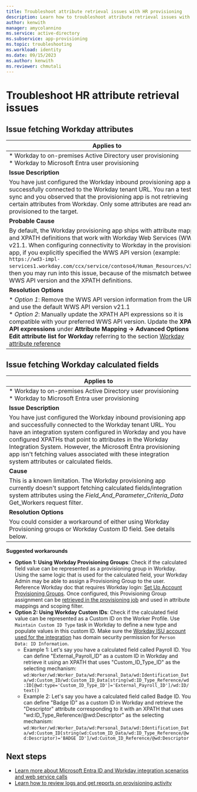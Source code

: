 ```yaml
---
title: Troubleshoot attribute retrieval issues with HR provisioning
description: Learn how to troubleshoot attribute retrieval issues with HR provisioning
author: kenwith
manager: amycolannino
ms.service: active-directory
ms.subservice: app-provisioning
ms.topic: troubleshooting
ms.workload: identity
ms.date: 09/15/2023
ms.author: kenwith
ms.reviewer: chmutali
---
```

# Troubleshoot HR attribute retrieval issues

## Issue fetching Workday attributes


| **Applies to** |
|--|
| * Workday to on-premises Active Directory user provisioning <br> * Workday to Microsoft Entra user provisioning |
| **Issue Description** | 
| You have just configured the Workday inbound provisioning app and successfully connected to the Workday tenant URL. You ran a test sync and you observed that the provisioning app is not retrieving certain attributes from Workday. Only some attributes are read and provisioned to the target. |
| **Probable Cause** | 
| By default, the Workday provisioning app ships with attribute mapping and XPATH definitions that work with Workday Web Services (WWS) v21.1. When configuring connectivity to Workday in the provisioning app, if you explicitly specified the WWS API version (example: `https://wd3-impl-services1.workday.com/ccx/service/contoso4/Human_Resources/v34.0`), then you may run into this issue, because of the mismatch between WWS API version and the XPATH definitions.  |
| **Resolution Options** | 
| * *Option 1*: Remove the WWS API version information from the URL and use the default WWS API version v21.1 <br> * *Option 2*: Manually update the XPATH API expressions so it is compatible with your preferred WWS API version. Update the **XPATH API expressions** under **Attribute Mapping -> Advanced Options -> Edit attribute list for Workday** referring to the section [Workday attribute reference](~/identity/app-provisioning/workday-attribute-reference.md#xpath-values-for-workday-web-services-wws-api-v30)  |

## Issue fetching Workday calculated fields

| **Applies to** |
|--|
| * Workday to on-premises Active Directory user provisioning <br> * Workday to Microsoft Entra user provisioning |
| **Issue Description** | 
| You have just configured the Workday inbound provisioning app and successfully connected to the Workday tenant URL. You have an integration system configured in Workday and you have configured XPATHs that point to attributes in the Workday Integration System. However, the Microsoft Entra provisioning app isn't fetching values associated with these integration system attributes or calculated fields. |
| **Cause** | 
| This is a known limitation. The Workday provisioning app currently doesn't support fetching calculated fields/integration system attributes using the *Field_And_Parameter_Criteria_Data* Get_Workers request filter.  |
| **Resolution Options** | 
| You could consider a workaround of either using Workday Provisioning groups or Workday Custom ID field. See details below. |

**Suggested workarounds**
 * **Option 1: Using Workday Provisioning Groups**: Check if the calculated field value can be represented as a provisioning group in Workday. Using the same logic that is used for the calculated field, your Workday Admin may be able to assign a Provisioning Group to the user. Reference Workday doc that requires Workday login: [Set Up Account Provisioning Groups](https://doc.workday.com/reader/3DMnG~27o049IYFWETFtTQ/keT9jI30zCzj4Nu9pJfGeQ). Once configured, this Provisioning Group assignment can be [retrieved in the provisioning job](~/identity/app-provisioning/workday-integration-reference.md#example-3-retrieving-provisioning-group-assignments) and used in attribute mappings and scoping filter. 
* **Option 2: Using Workday Custom IDs**: Check if the calculated field value can be represented as a Custom ID on the Worker Profile. Use `Maintain Custom ID Type` task in Workday to define a new type and populate values in this custom ID. Make sure the [Workday ISU account used for the integration](~/identity/saas-apps/workday-inbound-tutorial.md#configuring-domain-security-policy-permissions) has domain security permission for `Person Data: ID Information`. 
  * Example 1: Let's say you have a calculated field called Payroll ID. You can define "External_Payroll_ID" as a custom ID in Workday and retrieve it using an XPATH that uses "Custom_ID_Type_ID" as the selecting mechanism:  `wd:Worker/wd:Worker_Data/wd:Personal_Data/wd:Identification_Data/wd:Custom_ID/wd:Custom_ID_Data[string(wd:ID_Type_Reference/wd:ID[@wd:type='Custom_ID_Type_ID']='External_Payroll_ID']/wd:ID/text()`
  * Example 2: Let's say you have a calculated field called Badge ID. You can define "Badge ID" as a custom ID in Workday and retrieve the "Descriptor" attribute corresponding to it with an XPATH that uses "wd:ID_Type_Reference/@wd:Descriptor" as the selecting mechanism:  `wd:Worker/wd:Worker_Data/wd:Personal_Data/wd:Identification_Data/wd:Custom_ID[string(wd:Custom_ID_Data/wd:ID_Type_Reference/@wd:Descriptor)='BADGE ID']/wd:Custom_ID_Reference/@wd:Descriptor`


## Next steps

* [Learn more about Microsoft Entra ID and Workday integration scenarios and web service calls](workday-integration-reference.md)
* [Learn how to review logs and get reports on provisioning activity](check-status-user-account-provisioning.md)
